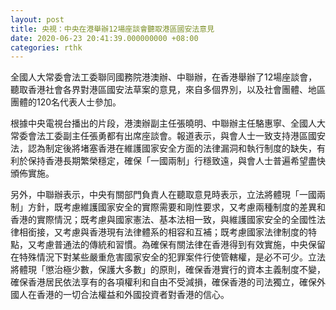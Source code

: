 ```yaml
---
layout: post
title: 央視：中央在港舉辦12場座談會聽取港區國安法意見
date: 2020-06-23 20:41:39.000000000 +08:00
categories: rthk
---
```


全國人大常委會法工委聯同國務院港澳辦、中聯辦，在香港舉辦了12場座談會，聽取香港社會各界對港區國安法草案的意見，來自多個界別，以及社會團體、地區團體的120名代表人士參加。

根據中央電視台播出的片段，港澳辦副主任張曉明、中聯辦主任駱惠寧、全國人大常委會法工委副主任張勇都有出席座談會。報道表示，與會人士一致支持港區國安法，認為制定後將堵塞香港在維護國家安全方面的法律漏洞和執行制度的缺失，有利於保持香港長期繁榮穩定，確保「一國兩制」行穩致遠，與會人士普遍希望盡快頒佈實施。

另外，中聯辦表示，中央有關部門負責人在聽取意見時表示，立法將體現「一國兩制」方針，既考慮維護國家安全的實際需要和剛性要求，又考慮兩種制度的差異和香港的實際情況；既考慮與國家憲法、基本法相一致，與維護國家安全的全國性法律相銜接，又考慮與香港現有法律體系的相容和互補；既考慮國家法律制度的特點，又考慮普通法的傳統和習慣。為確保有關法律在香港得到有效實施，中央保留在特殊情況下對某些嚴重危害國家安全的犯罪案件行使管轄權，是必不可少。立法將體現「懲治極少數，保護大多數」的原則，確保香港實行的資本主義制度不變，確保香港居民依法享有的各項權利和自由不受減損，確保香港的司法獨立，確保外國人在香港的一切合法權益和外國投資者對香港的信心。
